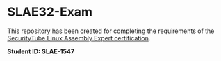 # SLAE32-Exam

This repository has been created for completing the requirements of the [SecurityTube Linux Assembly Expert certification](http://securitytube-training.com/online-courses/securitytube-linux-assembly-expert/).

**Student ID: SLAE-1547**